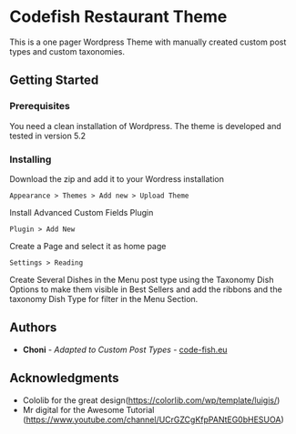 # Codefish Restaurant Theme

This is a one pager Wordpress Theme with manually created custom post types and custom taxonomies.

## Getting Started

### Prerequisites

You need a clean installation of Wordpress. The theme is developed and tested in version 5.2


### Installing

Download the zip and add it to your Wordress installation

```
Appearance > Themes > Add new > Upload Theme
```

Install Advanced Custom Fields Plugin
```
Plugin > Add New
```

Create a Page and select it as home page

```
Settings > Reading
```

Create Several Dishes in the Menu post type using the Taxonomy Dish Options to make them visible in Best Sellers and add the ribbons and the taxonomy Dish Type for filter in the Menu Section.


## Authors

* **Choni** - *Adapted to Custom Post Types* - [code-fish.eu](https://code-fish.eu)


## Acknowledgments

* Cololib for the great design(https://colorlib.com/wp/template/luigis/)
* Mr digital for the Awesome Tutorial (https://www.youtube.com/channel/UCrGZCgKfpPANtEG0bHESUOA)


